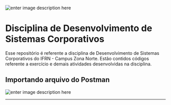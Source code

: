 ![enter image description here](http://portal.ifrn.edu.br/++resource++ifrn.tema2011.images/logo.png)
# Disciplina de Desenvolvimento de Sistemas Corporativos
Esse repositório é referente a disciplina de Desenvolvimento de Sistemas Corporativos do IFRN - Campus Zona Norte. Estão contidos códigos referente a exercício e demais atividades desenvolvidas na disciplina.


## Importando arquivo do Postman
![enter image description here](https://github.com/thomascristanis/disciplinadsc/blob/master/imagens/importPostman.gif?raw=true)

-----------------------------------------------------------------------------------------------------------------------------
